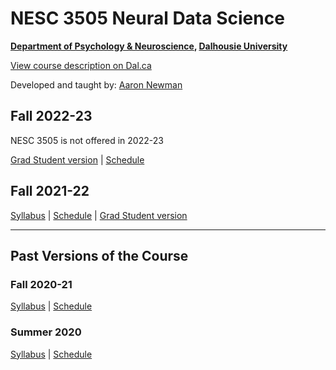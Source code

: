 # NESC 3505 Neural Data Science

**[Department of Psychology & Neuroscience](https://dal.ca/psychandneuro), [Dalhousie University](https://dal.ca)**

<a href="http://academiccalendar.dal.ca/Catalog/ViewCatalog.aspx?pageid=viewcatalog&entitytype=CID&entitycode=NESC+3505">View course description on Dal.ca</a>

Developed and taught by: [Aaron Newman](mailto:Aaron.Newman@dal.ca?subject=NESC%203505)

## Fall 2022-23
NESC 3505 is not offered in 2022-23

[Grad Student version](https://dalpsychneuro.github.io/NESC_3505/syllabus_5001)
 |
[Schedule](https://dalpsychneuro.github.io/NESC_3505/schedule)


## Fall 2021-22
[Syllabus](https://dalpsychneuro.github.io/NESC_3505/syllabus_2021f)
 |
[Schedule](https://dalpsychneuro.github.io/NESC_3505/schedule_2021f)
 |
[Grad Student version](https://dalpsychneuro.github.io/NESC_3505/syllabus_5001_2021f)

---

## Past Versions of the Course
### Fall 2020-21
[Syllabus](https://dalpsychneuro.github.io/NESC_3505/syllabus_2020f)
 |
[Schedule](https://dalpsychneuro.github.io/NESC_3505/schedule_2020f)

### Summer 2020
[Syllabus](https://dalpsychneuro.github.io/NESC_3505/syllabus_2020s)
 |
[Schedule](https://dalpsychneuro.github.io/NESC_3505/schedule_2020s)
